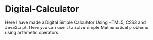 # Digital-Calculator
Here I have made a Digital Simple Calculator Using HTML5, CSS3 and JavaScript. Here you can use it to solve simple Mathematical problems using arithmetic operators.
